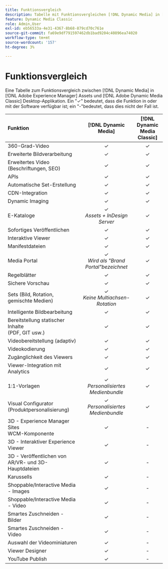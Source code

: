 ```yaml
---
title: Funktionsvergleich
description: Tabelle mit Funktionsvergleichen [!DNL Dynamic Media] in [!DNL Adobe Experience Manager] Assets und [!DNL Adobe Dynamic Media Classic] Desktop-Applikation.
feature: Dynamic Media Classic
role: Admin,User
exl-id: eb56533a-4e31-4367-8b68-879cd70c761e
source-git-commit: fa69e9df791597462db1bad9204c40896ea74020
workflow-type: tm+mt
source-wordcount: '157'
ht-degree: 3%

---
```


# Funktionsvergleich

Eine Tabelle zum Funktionsvergleich zwischen [!DNL Dynamic Media] in [!DNL Adobe Experience Manager] Assets und [!DNL Adobe Dynamic Media Classic] Desktop-Applikation. Ein &quot;✓&quot; bedeutet, dass die Funktion in oder mit der Software verfügbar ist; ein &quot;-&quot;bedeutet, dass dies nicht der Fall ist.

| Funktion | [!DNL Dynamic Media] | [!DNL Dynamic Media<br>Classic] |
| :--- | :---: | :---: |
| 360-Grad-Video | ✓ | ✓ |
| Erweiterte Bildverarbeitung | ✓ | ✓ |
| Erweitertes Video (Beschriftungen, SEO) | ✓ | ✓ |
| APIs | ✓ | ✓ |
| Automatische Set-Erstellung | ✓ | ✓ |
| CDN-Integration | ✓ | ✓ |
| Dynamic Imaging | ✓ | ✓ |
| E-Kataloge | ✓<br>*Assets + InDesign Server* | ✓ |
| Sofortiges Veröffentlichen | ✓ | ✓ |
| Interaktive Viewer | ✓ | ✓ |
| Manifestdateien | ✓ | ✓ |
| Media Portal | ✓<br>*Wird als &quot;Brand Portal&quot;bezeichnet* | ✓ |
| Regelblätter | ✓ | ✓ |
| Sichere Vorschau | ✓ | ✓ |
| Sets (Bild, Rotation, gemischte Medien) | ✓<br>*Keine Multiachsen-Rotation* | ✓ |
| Intelligente Bildbearbeitung | ✓ | ✓ |
| Bereitstellung statischer Inhalte<br>(PDF, GIT usw.) | ✓ | ✓ |
| Videobereitstellung (adaptiv) | ✓ | ✓ |
| Videokodierung | ✓ | ✓ |
| Zugänglichkeit des Viewers | ✓ | ✓ |
| Viewer-Integration mit Analytics | ✓ | ✓ |
| 1:1-Vorlagen | ✓<br>*Personalisiertes Medienbundle* | ✓ |
| Visual Configurator<br>(Produktpersonalisierung) | ✓<br>*Personalisiertes Medienbundle* | ✓ |
| 3D - Experience Manager Sites<br>WCM-Komponente | ✓ | - |
| 3D - Interaktiver Experience Viewer | ✓ | - |
| 3D - Veröffentlichen von AR/VR- und 3D-Hauptdateien | ✓ | - |
| Karussells | ✓ | - |
| Shoppable/Interactive Media - Images | ✓ | - |
| Shoppable/Interactive Media - Video | ✓ | - |
| Smartes Zuschneiden - Bilder | ✓ | - |
| Smartes Zuschneiden - Video | ✓ | - |
| Auswahl der Videominiaturen | ✓ | - |
| Viewer Designer | ✓ | - |
| YouTube Publish | ✓ | - |
